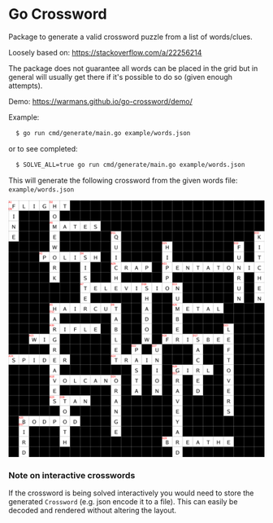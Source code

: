 # Go Crossword

Package to generate a valid crossword puzzle from a list of words/clues.

Loosely based on: https://stackoverflow.com/a/22256214

The package does not guarantee all words can be placed in the grid but in general will 
usually get there if it's possible to do so (given enough attempts). 

Demo: https://warmans.github.io/go-crossword/demo/

Example: 

```bash
  $ go run cmd/generate/main.go example/words.json  
```

or to see completed:

```bash
  $ SOLVE_ALL=true go run cmd/generate/main.go example/words.json  
```

This will generate the following crossword from the given words file: `example/words.json`

<img src="example/words.png" style="width: 600px" />

### Note on interactive crosswords

If the crossword is being solved interactively you would need to store the
generated `Crossword` (e.g. json encode it to a file). This can easily 
be decoded and rendered without altering the layout.